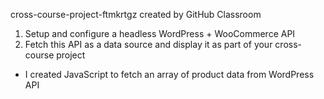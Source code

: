 cross-course-project-ftmkrtgz created by GitHub Classroom


   1) Setup and configure a headless WordPress + WooCommerce API
   2) Fetch this API as a data source and display it as part of your cross-course project
- I created JavaScript to fetch an array of product data from WordPress API
 
